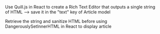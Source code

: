 Use Quill.js in React to create a Rich Text Editor that outputs a single string of HTML
--> save it in the "text" key of Article model

Retrieve the string and sanitize HTML before using DangerouslySetInnerHTML in React to display article